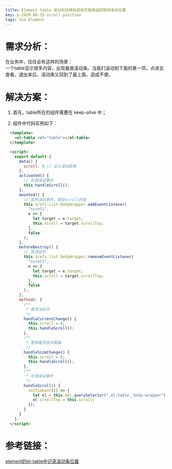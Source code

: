 ```yaml
---
title: Element table 滚动后切换到其他页面再返回保持滚动位置
key: p-2020-08-15-scroll-position
tags: Vue Element
---
```


# 需求分析：

在业务中，往往会有这样的场景：  
一个table显示很多内容，出现垂直滚动条。当我们滚动到下面的某一项，点进去查看，退出来后，滚动条又回到了最上面，造成不便。

<!--more-->

# 解决方案：

1. 首先，table所在的组件需要在 keep-alive 中；
   
2. 组件中代码实例如下：
   
```html
  <template>
    <el-table ref="table"></el-table>
  </template>

  <script>
    export default {
      data() {
        scroll: 0 // 定义滚动距离
      },
      activated() {
        // 处理滚动事件
        this.handleScroll();
      },
      mounted() {
        // 监听滚动事件，保存scroll的值
        this.$refs.list.bodyWrapper.addEventListener(
          "scroll",
          e => {
            let target = e.target;
            this.scroll = target.scrollTop;
          },
          false
        );
      },
      beforeDestroy() {
        // 取消监听
        this.$refs.list.bodyWrapper.removeEventListener(
          "scroll",
          e => {
            let target = e.target;
            this.scroll = target.scrollTop;
          },
          false
        );
      },
      methods: {
        /**
         * 更改当前页
         */
        handleCurrentChange() {
          this.scroll = 0;
          this.handleScroll();
        },
        /**
         * 更改每页显示数量
         */
        handleSizeChange() {
          this.scroll = 0;
          this.handleScroll();
        },
        /**
         * 处理滚动事件
         */
        handleScroll() {
          setTimeout(() => {
            let el = this.$el.querySelector(".el-table__body-wrapper");
            el.scrollTop = this.scroll;
          });
        }
      }
    }
  </script>
  ```

# 参考链接：
[element的el-table中记录滚动条位置](https://segmentfault.com/a/1190000020916605)
